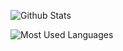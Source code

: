 ![Github Stats](https://github-readme-stats.vercel.app/api?username=Mr-liuzhenming&show_icons=true&theme=dark&count_private=true)

![Most Used Languages](https://github-readme-stats.vercel.app/api/top-langs/?username=Mr-liuzhenming&theme=dark&layout=compact)
